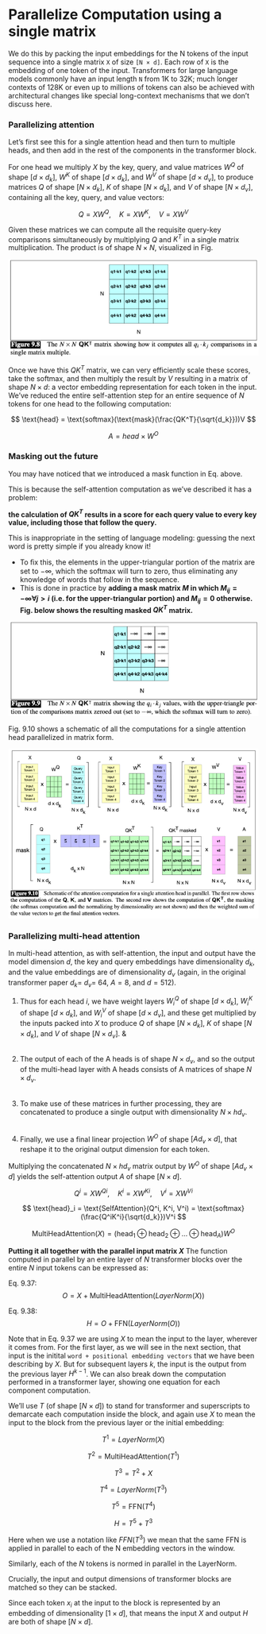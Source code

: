 # Parallelize Computation using a single matrix

We do this by packing the input embeddings for the N tokens of the input sequence into a single matrix `X` of size `[N × d]`. Each row of `X` is the embedding of one token of the input. Transformers for large language models commonly have an input length `N` from 1K to 32K; much longer contexts of 128K or even up to millions of tokens can also be achieved with architectural changes like special long-context mechanisms that we don’t discuss here.

### Parallelizing attention

Let’s first see this for a single attention head and then turn to multiple heads, and then add in the rest of the components in the transformer block.

For one head we multiply $X$ by the key, query, and value matrices $W^Q$ of shape $[d ×d_k]$, $W^K$ of shape $[d ×d_k]$, and $W^V$ of shape $[d ×d_v]$, to produce matrices $Q$ of shape $[N ×d_k]$, $K$ of shape $[N ×d_k]$, and $V$ of shape $[N ×d_v]$, containing all the key, query, and value vectors:

$$
Q = XW^Q, \quad K = XW^K, \quad V = XW^V
$$

Given these matrices we can compute all the requisite query-key comparisons simultaneously by multiplying $Q$ and $K^T$ in a single matrix multiplication. The product is of shape $N ×N$, visualized in Fig.

![Attention](./images/parallelize-attention-1.png)

Once we have this $QK^T$ matrix, we can very efficiently scale these scores, take the softmax, and then multiply the result by $V$ resulting in a matrix of shape $N ×d$: a vector embedding representation for each token in the input. We’ve reduced the entire self-attention step for an entire sequence of $N$ tokens for one head to the following computation:

$$
\text{head} = \text{softmax}(\text{mask}(\frac{QK^T}{\sqrt{d_k}}))V
$$

$$
A = head \times W^O
$$

### Masking out the future
You may have noticed that we introduced a mask function in Eq. above.

This is because the self-attention computation as we’ve described it has a problem:

**the calculation of $QK^T$ results in a score for each query value to every key value, including those that follow the query.** 

This is inappropriate in the setting of language modeling: guessing the next word is pretty simple if you already know it!

- To ﬁx this, the elements in the upper-triangular portion of the matrix are set to −∞, which the softmax will turn to zero, thus eliminating any knowledge of words that follow in the sequence.
- This is done in practice by **adding a mask matrix $M$ in which $M_{ij} = -\infty \forall j > i$ (i.e. for the upper-triangular portion) and $M_{ij} = 0$ otherwise. Fig. below shows the resulting masked $QK^T$ matrix.** 

![Masked Attention](./images/parallelize-attention-2.png)

Fig. 9.10 shows a schematic of all the computations for a single attention head parallelized in matrix form.

![Parallelized Attention](./images/parallelize-attention-3.png)

### Parallelizing multi-head attention

In multi-head attention, as with self-attention, the input and output have the model dimension $d$, the key and query embeddings have dimensionality $d_k$, and the value embeddings are of dimensionality $d_v$ (again, in the original transformer paper $d_k$= $d_v$= 64, $A = 8$, and $d = 512$).

1. Thus for each head $i$, we have weight layers $W^Q_i$ of shape $[d × d_k]$, $W^K_i$ of shape $[d × d_k]$, and $W^V_i$ of shape $[d × d_v]$, and these get multiplied by the inputs packed into $X$ to produce $Q$ of shape $[N × d_k]$, $K$ of shape $[N × d_k]$, and $V$ of shape $[N × d_v]$. &<br><br>

2. The output of each of the A heads is of shape $N × d_v$, and so the output of the multi-head layer with A heads consists of A matrices of shape $N × d_v$. <br><br>

3. To make use of these matrices in further processing, they are concatenated to produce a single output with dimensionality $N × hd_v$.<br><br>

4. Finally, we use a final linear projection $W^O$ of shape $[Ad_v × d]$, that reshape it to the original output dimension for each token.

Multiplying the concatenated $N ×hd_v$ matrix output by $W^O$ of shape $[Ad_v ×d]$ yields the self-attention output $A$ of shape $[N ×d]$.

$$
Q^i = XW^{Qi}, \quad K^i = XW^{Ki}, \quad V^i = XW^{Vi}
$$

$$
\text{head}_i = \text{SelfAttention}(Q^i, K^i, V^i) = \text{softmax}(\frac{Q^iK^i}{\sqrt{d_k}})V^i
$$

$$
\text{MultiHeadAttention}(X) = (\text{head}_1 ⊕ \text{head}_2 ⊕ \ldots ⊕ \text{head}_A)W^O
$$

**Putting it all together with the parallel input matrix $X$**
The function computed in parallel by an entire layer of $N$ transformer blocks over the entire $N$ input tokens can be expressed as:

Eq. 9.37:
$$
O = X + \text{MultiHeadAttention}(LayerNorm(X))
$$

Eq. 9.38:
$$
H = O + \text{FFN}(LayerNorm(O))
$$


Note that in Eq. 9.37 we are using $X$ to mean the input to the layer, wherever it comes from. For the first layer, as we will see in the next section, that input is the initital `word + positional embedding vectors` that we have been describing by $X$. But for subsequent layers $k$, the input is the output from the previous layer $H^{k-1}$. We can also break down the computation performed in a transformer layer, showing one equation for each component computation.

We’ll use $T$ (of shape $[N ×d]$) to stand for transformer and superscripts to demarcate each computation inside the block, and again use $X$ to mean the input to the block from the previous layer or the initial embedding:

$$
T^1 = LayerNorm(X)
$$

$$
T^2 = \text{MultiHeadAttention}(T^1)
$$

$$
T^3 = T^2 + X
$$

$$
T^4 = LayerNorm(T^3)
$$

$$
T^5 = \text{FFN}(T^4)
$$

$$
H = T^5 + T^3
$$

Here when we use a notation like $FFN(T^3)$ we mean that the same FFN is applied in parallel to each of the N embedding vectors in the window. 

Similarly, each of the $N$ tokens is normed in parallel in the LayerNorm. 

Crucially, the input and output dimensions of transformer blocks are matched so they can be stacked. 

Since each token $x_i$ at the input to the block is represented by an embedding of dimensionality $[1×d]$, that means the input $X$ and output $H$ are both of shape $[N ×d]$.






